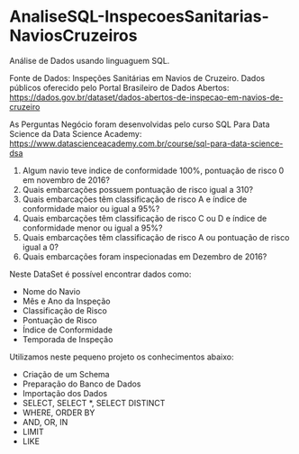 # AnaliseSQL-InspecoesSanitarias-NaviosCruzeiros

Análise de Dados usando linguaguem SQL.

Fonte de Dados: Inspeções Sanitárias em Navios de Cruzeiro.
Dados públicos oferecido pelo Portal Brasileiro de Dados Abertos:
https://dados.gov.br/dataset/dados-abertos-de-inspecao-em-navios-de-cruzeiro

As Perguntas Negócio foram desenvolvidas pelo curso SQL Para Data Science da Data Science Academy:
https://www.datascienceacademy.com.br/course/sql-para-data-science-dsa

1. Algum navio teve indice de conformidade 100%, pontuação de risco 0 em novembro de 2016?
2. Quais embarcações possuem pontuação de risco igual a 310? 
3. Quais embarcações têm classificação de risco A e índice de conformidade maior ou igual a 95%?
4. Quais embarcações têm classificação de risco C ou D e índice de conformidade menor ou igual a 95%?
5. Quais embarcações têm classificação de risco A ou pontuação de risco igual a 0?
6. Quais embarcações foram inspecionadas em Dezembro de 2016?

Neste DataSet é possível encontrar dados como:
- Nome do Navio
- Mês e Ano da Inspeção
- Classificação de Risco
- Pontuação de Risco
- Índice de Conformidade
- Temporada de Inspeção

Utilizamos neste pequeno projeto os conhecimentos abaixo:
- Criação de um Schema
- Preparação do Banco de Dados
- Importação dos Dados
- SELECT, SELECT *, SELECT DISTINCT
- WHERE, ORDER BY
- AND, OR, IN
- LIMIT
- LIKE

